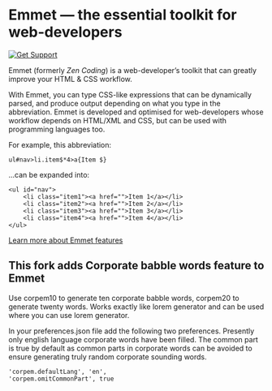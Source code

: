 # Emmet — the essential toolkit for web-developers 

[![Get Support](http://codersclan.net/graphics/getSupport_github4.png)](http://codersclan.net/support/step1.php?repo_id=4)

Emmet (formerly *Zen Coding*) is a web-developer’s toolkit that can greatly improve your HTML & CSS workflow.

With Emmet, you can type CSS-like expressions that can be dynamically parsed, and produce output depending on what you type in the abbreviation. Emmet is developed and optimised for web-developers whose workflow depends on HTML/XML and CSS, but can be used with programming languages too.

For example, this abbreviation:

    ul#nav>li.item$*4>a{Item $}

...can be expanded into:

	<ul id="nav">
		<li class="item1"><a href="">Item 1</a></li>
		<li class="item2"><a href="">Item 2</a></li>
		<li class="item3"><a href="">Item 3</a></li>
		<li class="item4"><a href="">Item 4</a></li>
	</ul>

[Learn more about Emmet features](http://docs.emmet.io)

## This fork adds Corporate babble words feature to Emmet

Use corpem10 to generate ten corporate babble words, corpem20 to generate twenty words. Works exactly like lorem generator and can be used where you can use lorem generator.

In your preferences.json file add the following two preferences. Presently only english language corporate words have been filled. The common part is true by default as common parts in corporate words can be avoided to ensure generating truly random corporate sounding words.

	'corpem.defaultLang', 'en',
	'corpem.omitCommonPart', true
